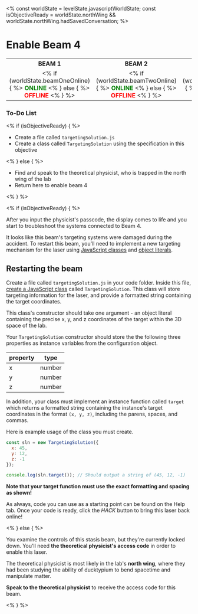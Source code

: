 <%
const worldState = levelState.javascriptWorldState;
const isObjectiveReady = worldState.northWing &&
worldState.northWing.hadSavedConversation;
%>

# Enable Beam 4

<style>
table.lasers {
  margin-top: 10px;
}
table.lasers th, table.lasers td {
  text-align: center !important;
}
table.lasers td span {
  font-weight: bold;
}
table.lasers td span.on {
  color: green;
}
table.lasers td span.off {
  color: red;
}
</style>

<table class="lasers">
  <tr>
    <th>BEAM 1</th>
    <th>BEAM 2</th>
    <th>BEAM 3</th>
    <th>BEAM 4</th>
  </tr>
  <tr>
    <td>
      <% if (worldState.beamOneOnline) { %>
        <span class="on">ONLINE</span>
      <% } else { %>
        <span class="off">OFFLINE</span>
      <% } %>
    </td>
    <td>
      <% if (worldState.beamTwoOnline) { %>
        <span class="on">ONLINE</span>
      <% } else { %>
        <span class="off">OFFLINE</span>
      <% } %>
    </td>
    <td>
      <% if (worldState.beamThreeOnline) { %>
        <span class="on">ONLINE</span>
      <% } else { %>
        <span class="off">OFFLINE</span>
      <% } %>
    </td>
    <td>
      <% if (worldState.beamFourOnline) { %>
        <span class="on">ONLINE</span>
      <% } else { %>
        <span class="off">OFFLINE</span>
      <% } %>
    </td>
  </tr>
</table>

<div class="aside">
<h3>To-Do List</h3>
<% 
if (isObjectiveReady) {
%>
<ul>
  <li>Create a file called <code>targetingSolution.js</code></li>
  <li>Create a class called <code>TargetingSolution</code> using the specification in this objective</li>
</ul>
<% } else { %>
<ul>
  <li>Find and speak to the theoretical physicist, who is trapped in the north wing of the lab</li>
  <li>Return here to enable beam 4</li>
</ul>
<% } %>
</div>

<% if (isObjectiveReady) { %>

After you input the physicist's passcode, the display comes to life and you start to troubleshoot the systems connected to Beam 4.

It looks like this beam's targeting systems were damaged during the accident. To restart this beam, you'll need to implement a new targeting mechanism for the laser using [JavaScript classes](https://javascript.info/class) and [object literals](https://javascript.info/object#literals-and-properties).

## Restarting the beam

Create a file called `targetingSolution.js` in your code folder. Inside this file, [create a JavaScript class](https://javascript.info/class) called `TargetingSolution`. This class will store targeting information for the laser, and provide a formatted string containing the target coordinates.

This class's constructor should take one argument - an object literal containing the precise x, y, and z coordinates of the target within the 3D space of the lab.

Your `TargetingSolution` constructor should store the the following three properties as instance variables from the configuration object.

| property | type          |
| -------- | ------------- |
| x   | number        |
| y    | number |
| z    | number |

In addition, your class must implement an instance function called `target` which returns a formatted string containing the instance's target coordinates in the format `(x, y, z)`, including the parens, spaces, and commas.

Here is example usage of the class you must create.

```js
const sln = new TargetingSolution({
  x: 45,
  y: 12,
  z: -1
});

console.log(sln.target()); // Should output a string of (45, 12, -1)
```

**Note that your target function must use the exact formatting and spacing as shown!**

As always, code you can use as a starting point can be found on the Help tab. Once your code is ready, click the *HACK* button to bring this laser back online!

<% } else { %>

You examine the controls of this stasis beam, but they're currently locked down. You'll need **the theoretical physicist's access code** in order to enable this laser.

The theoretical physicist is most likely in the lab's **north wing**, where they had been studying the ability of ducktypium to bend spacetime and manipulate matter.

**Speak to the theoretical physicist** to receive the access code for this beam.

<% } %>
